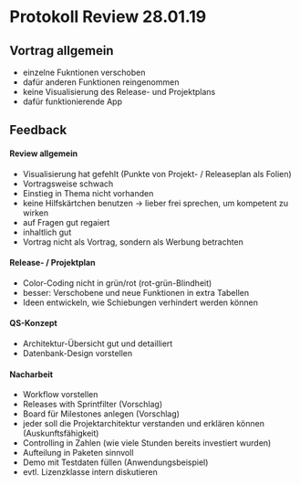 # Protokoll Review 28.01.19

## Vortrag allgemein
- einzelne Fukntionen verschoben
- dafür anderen Funktionen reingenommen
- keine Visualisierung des Release- und Projektplans
- dafür funktionierende App 

## Feedback
#### Review allgemein
- Visualisierung hat gefehlt (Punkte von Projekt- / Releaseplan als Folien)
- Vortragsweise schwach
- Einstieg in Thema nicht vorhanden
- keine Hilfskärtchen benutzen -> lieber frei sprechen, um kompetent zu wirken
- auf Fragen gut regaiert
- inhaltlich gut
- Vortrag nicht als Vortrag, sondern als Werbung betrachten

#### Release- / Projektplan
- Color-Coding nicht in grün/rot (rot-grün-Blindheit)
- besser: Verschobene und neue Funktionen in extra Tabellen
- Ideen entwickeln, wie Schiebungen verhindert werden können

#### QS-Konzept
- Architektur-Übersicht gut und detailliert
- Datenbank-Design vorstellen

#### Nacharbeit
- Workflow vorstellen
- Releases with Sprintfilter (Vorschlag)
- Board für Milestones anlegen (Vorschlag)
- jeder soll die Projektarchitektur verstanden und erklären können (Auskunftsfähigkeit)
- Controlling in Zahlen (wie viele Stunden bereits investiert wurden)
- Aufteilung in Paketen sinnvoll
- Demo mit Testdaten füllen (Anwendungsbeispiel)
- evtl. Lizenzklasse intern diskutieren